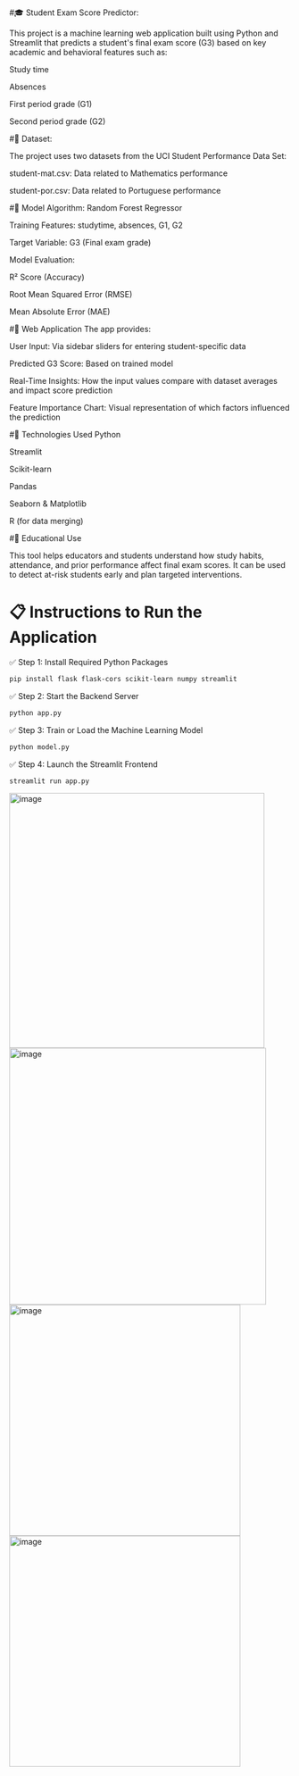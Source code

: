 #🎓 Student Exam Score Predictor:

This project is a machine learning web application built using Python and Streamlit that predicts a student's final exam score (G3) based on key academic and behavioral features such as:

Study time

Absences

First period grade (G1)

Second period grade (G2)

#📂 Dataset:

The project uses two datasets from the UCI Student Performance Data Set:

student-mat.csv: Data related to Mathematics performance

student-por.csv: Data related to Portuguese performance


#🧠 Model
Algorithm: Random Forest Regressor

Training Features: studytime, absences, G1, G2

Target Variable: G3 (Final exam grade)

Model Evaluation:

R² Score (Accuracy)

Root Mean Squared Error (RMSE)

Mean Absolute Error (MAE)

#🧾 Web Application
The app provides:

User Input: Via sidebar sliders for entering student-specific data

Predicted G3 Score: Based on trained model

Real-Time Insights: How the input values compare with dataset averages and impact score prediction

Feature Importance Chart: Visual representation of which factors influenced the prediction

#🔧 Technologies Used
Python

Streamlit

Scikit-learn

Pandas

Seaborn & Matplotlib

R (for data merging)


#📌 Educational Use

This tool helps educators and students understand how study habits, attendance, and prior performance affect final exam scores. It can be used to detect at-risk students early and plan targeted interventions.




# 📋 Instructions to Run the Application

 ✅ Step 1: Install Required Python Packages

```bash
pip install flask flask-cors scikit-learn numpy streamlit
```

✅ Step 2: Start the Backend Server

```bash
python app.py
```

 ✅ Step 3: Train or Load the Machine Learning Model

```bash
python model.py
```

 ✅ Step 4: Launch the Streamlit Frontend

```bash
streamlit run app.py
```


<img width="457" alt="image" src="https://github.com/user-attachments/assets/4fdabcad-42aa-443b-b50a-7f54058328a9" />
<img width="460" alt="image" src="https://github.com/user-attachments/assets/3e8e14e1-b07f-4723-a784-af4d0e10b5f0" />
<img width="414" alt="image" src="https://github.com/user-attachments/assets/8a4163f9-50d3-4c2c-b8f1-976fbfe76a69" />
<img width="414" alt="image" src="https://github.com/user-attachments/assets/6c408742-4f63-46ef-a37f-0b00fbe0ed33" />


